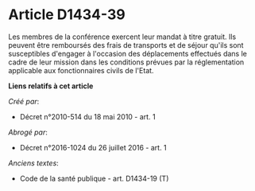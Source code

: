 # Article D1434-39

Les membres de la conférence exercent leur mandat à titre gratuit. Ils peuvent être remboursés des frais de transports et de
séjour qu'ils sont susceptibles d'engager à l'occasion des déplacements effectués dans le cadre de leur mission dans les
conditions prévues par la réglementation applicable aux fonctionnaires civils de l'Etat.

**Liens relatifs à cet article**

_Créé par_:

  - Décret n°2010-514 du 18 mai 2010 - art. 1

_Abrogé par_:

  - Décret n°2016-1024 du 26 juillet 2016 - art. 1

_Anciens textes_:

  - Code de la santé publique - art. D1434-19 (T)
